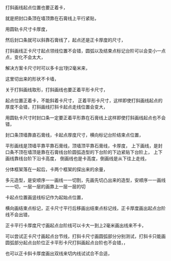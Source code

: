 打斜画线起点位置也要正着卡，

就是把封口条顶在墙顶靠在石膏线上平行紧贴，

用圆轨卡尺寸卡厚度，

然后封口条就可以斜靠石膏线了，起点还是正卡厚度的尺寸，


打斜画线正卡尺寸起点领线位置不会错，圆弧以及结束点标记台阶可以会变小一点点，变化不会太大，


解决方案卡尺寸时可以多卡出1到2毫米来，


这里切出来的形状不卡墙，


关于打斜画线取形，打斜画线也要正着平形卡尺寸，


起点位置正着卡，不能斜着卡尺寸，
正着平形卡尺寸，这样即使打斜画线起点的厚度不会错，打斜画线打斜卡起点走线位置会变大，

用圆轨卡尺寸时封口条一定要正着平形靠在石膏线上这样即使打斜画线起点也不会错，

封口条顶墙靠直石膏线，卡起点厚度尺寸，横向标记台阶结束点位置，


平形画线是顶墙平靠平靠石膏线，顶墙顶平靠石膏线，卡厚度，
上下画线，是封口条不顶在墙顶是靠在石膏线台阶圆弧造型的下台阶的下边紧贴下台阶上，
上下画线靠线台阶下沿卡高度，
倒画线也是卡高度，倒画线是从下往上走线，



分体框架落在一起后，卡两个框架的探出来的余量，


多元造型，是安顺序一一画线一一切割，先画先切凸出来的造型，安顺序一一画线一一切，一层一层的画靠上一层一层的切


卡起点位置画竖线标记作为起始点位置，

横向画结束点标记，正卡尺寸平行后移画出结束点标记线，正卡厚度画出起点台阶线不会出错，


正卡平行卡厚度尺寸画起点台阶线可以卡大一到上2毫米画出线来不卡，



可以尝试正卡尺寸画起点台节线，打斜卡尺寸画圆弧部分分别测试，打斜卡只能画圆弧部分起点台阶位正卡平形卡尺打斜画起点台阶也不会错，，


也可以正卡斜卡厚度画出双线来切内线试试合不合适，








